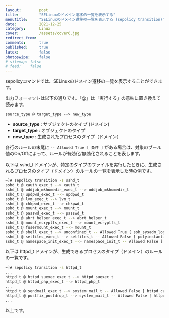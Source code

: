 ```yaml
---
layout:        post
title:         "SELinuxのドメイン遷移の一覧を表示する"
menutitle:     "SELinuxのドメイン遷移の一覧を表示する (sepolicy transition)"
date:          2021-12-25
category:      Linux
cover:         /assets/cover6.jpg
redirect_from:
comments:      true
published:     true
latex:         false
photoswipe:    false
# sitemap: false
# feed:    false
---
```


sepolicyコマンドでは、SELinuxのドメイン遷移の一覧を表示することができます。

出力フォーマットは以下の通りです。「@」は「実行する」の意味に置き換えて読みます。
```
source_type @ target_type --> new_type
```
- **source_type** : サブジェクトのタイプ (ドメイン)
- **target_type** : オブジェクトのタイプ
- **new_type** : 生成されたプロセスのタイプ（ドメイン）

各行のルールの末尾に `-- Allowed True [ 条件 ]` がある場合は、対象のブール値のOn/Offによって、ルールが有効化/無効化されることを表します。

以下は sshd_t ドメインが、特定のタイプのファイルを実行したときに、生成されるプロセスのタイプ（ドメイン）のルールの一覧を表示した時の例です。

```bash
~]# sepolicy transition -s sshd_t
sshd_t @ xauth_exec_t --> xauth_t
sshd_t @ oddjob_mkhomedir_exec_t --> oddjob_mkhomedir_t
sshd_t @ updpwd_exec_t --> updpwd_t
sshd_t @ lvm_exec_t --> lvm_t
sshd_t @ chkpwd_exec_t --> chkpwd_t
sshd_t @ mount_exec_t --> mount_t
sshd_t @ passwd_exec_t --> passwd_t
sshd_t @ abrt_helper_exec_t --> abrt_helper_t
sshd_t @ mount_ecryptfs_exec_t --> mount_ecryptfs_t
sshd_t @ fusermount_exec_t --> mount_t
sshd_t @ shell_exec_t --> unconfined_t -- Allowed True [ ssh_sysadm_login=1 || unconfined_login=1 ]
sshd_t @ setfiles_exec_t --> setfiles_t -- Allowed False [ polyinstantiation_enabled=0 ]
sshd_t @ namespace_init_exec_t --> namespace_init_t -- Allowed False [ polyinstantiation_enabled=0 ]
```

以下は httpd_t ドメインが、生成できるプロセスのタイプ（ドメイン）のルールの一覧です。

```bash
~]# sepolicy transition -s httpd_t
...
httpd_t @ httpd_suexec_exec_t --> httpd_suexec_t
httpd_t @ httpd_php_exec_t --> httpd_php_t
...
httpd_t @ sendmail_exec_t --> system_mail_t -- Allowed False [ httpd_can_sendmail=0 ]
httpd_t @ postfix_postdrop_t --> system_mail_t -- Allowed False [ httpd_can_sendmail=0 ]
...
```

以上です。
